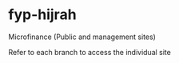 # fyp-hijrah
Microfinance (Public and management sites)

Refer to each branch to access the individual site
